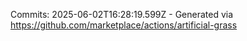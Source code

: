 Commits: 2025-06-02T16:28:19.599Z - Generated via https://github.com/marketplace/actions/artificial-grass
<br>
